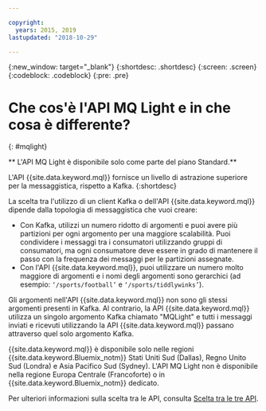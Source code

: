 ```yaml
---

copyright:
  years: 2015, 2019
lastupdated: "2018-10-29"

---
```


{:new_window: target="_blank"}
{:shortdesc: .shortdesc}
{:screen: .screen}
{:codeblock: .codeblock}
{:pre: .pre}

# Che cos'è l'API MQ Light e in che cosa è differente?
{: #mqlight}

<!-- 30/10/18: info moved to eventstreams075.md because of doc app changes -->
** L'API MQ Light è disponibile solo come parte del piano Standard.**
<br/>

L'API {{site.data.keyword.mql}} fornisce un livello di astrazione superiore per la messaggistica, rispetto a Kafka.
{:shortdesc}

La scelta tra l'utilizzo di un client Kafka o dell'API {{site.data.keyword.mql}} dipende dalla topologia di messaggistica che vuoi
creare:

* Con Kafka, utilizzi un numero ridotto di argomenti e puoi avere più partizioni per ogni argomento per una maggiore scalabilità. Puoi condividere i messaggi tra i consumatori utilizzando gruppi di consumatori, ma ogni consumatore deve essere in grado di mantenere il passo con la frequenza dei messaggi per le partizioni assegnate.
* Con l'API {{site.data.keyword.mql}}, puoi utilizzare un numero molto maggiore di argomenti e i nomi degli argomenti sono gerarchici (ad esempio: <code>‘/sports/football’</code> e <code>‘/sports/tiddlywinks’</code>). 

Gli argomenti nell'API {{site.data.keyword.mql}} non sono gli stessi
argomenti presenti in Kafka. Al contrario, la API {{site.data.keyword.mql}} utilizza
un singolo argomento Kafka chiamato "MQLight" e tutti i messaggi inviati e ricevuti utilizzando la API {{site.data.keyword.mql}} passano attraverso quel solo argomento Kafka.

{{site.data.keyword.mql}} è disponibile solo nelle regioni
{{site.data.keyword.Bluemix_notm}} Stati Uniti Sud (Dallas), Regno Unito Sud (Londra) e Asia Pacifico Sud (Sydney). L'API MQ Light non è disponibile nella regione Europa Centrale (Francoforte) o in
{{site.data.keyword.Bluemix_notm}} dedicato.

<!-- begin STAGING ONLY -->
Per ulteriori informazioni sulla scelta tra le API, consulta [Scelta tra le tre API](/docs/services/EventStreams/eventstreams087.html).
<!-- end STAGING ONLY -->

